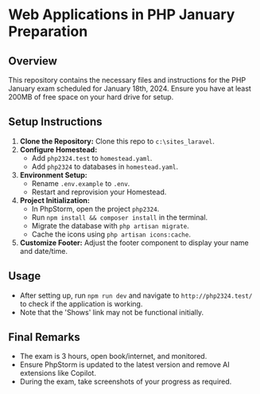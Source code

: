 # Web Applications in PHP January Preparation

## Overview
This repository contains the necessary files and instructions for the PHP January exam scheduled for January 18th, 2024. Ensure you have at least 200MB of free space on your hard drive for setup.

## Setup Instructions
1. **Clone the Repository:** Clone this repo to `c:\sites_laravel`.
2. **Configure Homestead:**
    - Add `php2324.test` to `homestead.yaml`.
    - Add `php2324` to databases in `homestead.yaml`.
3. **Environment Setup:**
    - Rename `.env.example` to `.env`.
    - Restart and reprovision your Homestead.
4. **Project Initialization:**
    - In PhpStorm, open the project `php2324`.
    - Run `npm install && composer install` in the terminal.
    - Migrate the database with `php artisan migrate`.
    - Cache the icons using `php artisan icons:cache`.
5. **Customize Footer:** Adjust the footer component to display your name and date/time.

## Usage
- After setting up, run `npm run dev` and navigate to `http://php2324.test/` to check if the application is working.
- Note that the 'Shows' link may not be functional initially.

## Final Remarks
- The exam is 3 hours, open book/internet, and monitored.
- Ensure PhpStorm is updated to the latest version and remove AI extensions like Copilot.
- During the exam, take screenshots of your progress as required.
